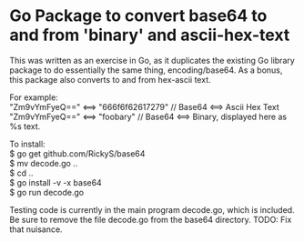Go Package to convert base64 to and from 'binary' and ascii-hex-text  
=======================================================

This was written as an exercise in Go, as it duplicates the existing Go library package to
do essentially the same thing, encoding/base64.  As a bonus, this package also converts to and from 
hex-ascii text.  

For example:  
    "Zm9vYmFyeQ==" <==> "666f6f62617279"   // Base64 <==> Ascii Hex Text  
    "Zm9vYmFyeQ==" <==> "foobary"          // Base64 <==> Binary, displayed here as %s text.  

To install:   
       $ go get github.com/RickyS/base64   
       $ mv decode.go ..  
       $ cd ..  
       $ go install -v -x base64  
       $ go run decode.go  
       
     

Testing code is currently in the main program decode.go, which is included.  Be sure to remove the file decode.go from the
base64 directory.  TODO:  Fix that nuisance.

